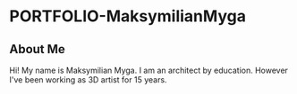 # PORTFOLIO-MaksymilianMyga
## About Me

Hi! My name is Maksymilian Myga. I am an architect by education. However I've been working as 3D artist for 15 years. 
